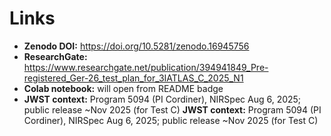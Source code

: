 # Links

- **Zenodo DOI:** https://doi.org/10.5281/zenodo.16945756
- **ResearchGate:** https://www.researchgate.net/publication/394941849_Pre-registered_Ger-26_test_plan_for_3IATLAS_C_2025_N1
- **Colab notebook:** will open from README badge
- **JWST context:** Program 5094 (PI Cordiner), NIRSpec Aug 6, 2025; public release ~Nov 2025 (for Test C) **JWST context:** Program 5094 (PI Cordiner), NIRSpec Aug 6, 2025; public release ~Nov 2025 (for Test C)

